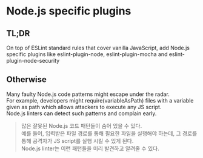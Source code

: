 # Node.js specific plugins

## TL;DR
On top of ESLint standard rules that cover vanilla JavaScript, add Node.js specific plugins like eslint-plugin-node, eslint-plugin-mocha and eslint-plugin-node-security

## Otherwise
Many faulty Node.js code patterns might escape under the radar.<br>
For example, developers might require(variableAsPath) files with a variable given as path which allows attackers to execute any JS script.<Br>
Node.js linters can detect such patterns and complain early.

> 많은 잘못된 Node.js 코드 패턴들이 숨어 있을 수 있다. <br>
> 예를 들어, 입력받은 파일 경로를 통해 필요한 파일을 실행해야 하는데, 그 경로를 통해 공격자가 JS script를 실행 시킬 수 있게 된다. <br>
> Node.js linter는 이런 패턴들을 미리 발견하고 알려줄 수 있다.
